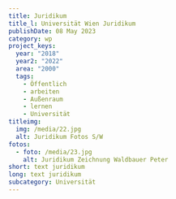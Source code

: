 ```yaml
---
title: Juridikum
title_l: Universität Wien Juridikum
publishDate: 08 May 2023
category: wp
project_keys:
  year: "2018"
  year2: "2022"
  area: "2000"
  tags:
    - Öffentlich
    - arbeiten
    - Außenraum
    - lernen
    - Universität
titleimg:
  img: /media/22.jpg
  alt: Juridikum Fotos S/W
fotos:
  - foto: /media/23.jpg
    alt: Juridikum Zeichnung Waldbauer Peter
short: text juridikum
long: text juridikum
subcategory: Universität
---
```

